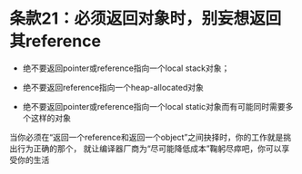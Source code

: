 # 条款21：必须返回对象时，别妄想返回其reference

- 绝不要返回pointer或reference指向一个local stack对象；

- 绝不要返回reference指向一个heap-allocated对象

- 绝不要返回pointer或reference指向一个local static对象而有可能同时需要多个这样的对象

当你必须在“返回一个reference和返回一个object”之间抉择时，你的工作就是挑出行为正确的那个，
就让编译器厂商为“尽可能降低成本”鞠躬尽瘁吧，你可以享受你的生活
